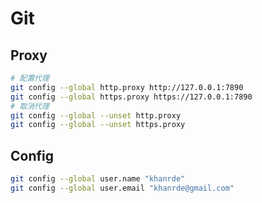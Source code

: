# Git

## Proxy

```bash
# 配置代理
git config --global http.proxy http://127.0.0.1:7890
git config --global https.proxy https://127.0.0.1:7890
# 取消代理
git config --global --unset http.proxy
git config --global --unset https.proxy
```

## Config

```bash
git config --global user.name "khanrde"
git config --global user.email "khanrde@gmail.com"
```

